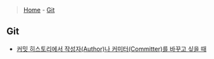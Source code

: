 > [Home](https://github.com/jjmean2/til) - [Git](https://github.com/jjmean2/til/tree/master/git)

## Git

- [커밋 히스토리에서 작성자(Author)나 커미터(Committer)를 바꾸고 싶을 때](https://github.com/jjmean2/til/blob/master/git/git-to-change-author-of-commit-history.md)

  ​
